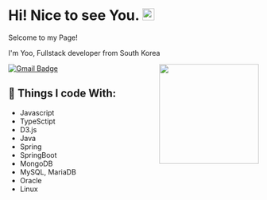 <h1>  Hi! Nice to see You. <img src='https://qpluspicture.oss-cn-beijing.aliyuncs.com/6LjjQA/Hi.gif' alt='Hi' width="24"/></h1>

<p>Selcome to my Page!</p>
<p>I'm Yoo, Fullstack developer from South Korea</p>

<img align='right' src='https://media.giphy.com/media/bcKmIWkUMCjVm/giphy.gif' width='200"'>

[![Gmail Badge](https://img.shields.io/badge/-dbwjdghman93@gmain.com-d14836?style=flat-square&logo=Gmail&logoColor=white&link=mailto:dbwjdghman93@gmain.com)](mailto:dbwjdghman93@gmain.com)
## 🎈 Things I code With:
- Javascript
- TypeSctipt
- D3.js
- Java
- Spring
- SpringBoot
- MongoDB
- MySQL, MariaDB
- Oracle
- Linux

